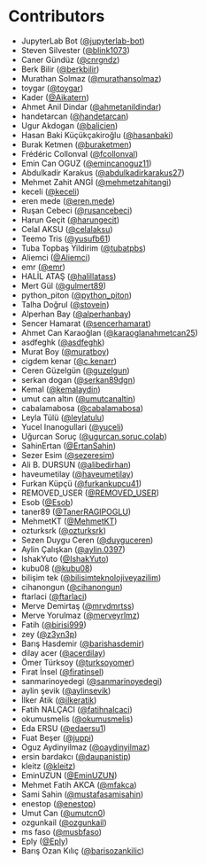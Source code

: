 # Contributors

* JupyterLab Bot ([@jupyterlab-bot](https://crowdin.com/profile/jupyterlab-bot))
* Steven Silvester ([@blink1073](https://crowdin.com/profile/blink1073))
* Caner Gündüz ([@cnrgndz](https://crowdin.com/profile/cnrgndz))
* Berk Bilir ([@berkbilir](https://crowdin.com/profile/berkbilir))
* Murathan Solmaz ([@murathansolmaz](https://crowdin.com/profile/murathansolmaz))
* toygar ([@toygar](https://crowdin.com/profile/toygar))
* Kader ([@Aikatern](https://crowdin.com/profile/Aikatern))
* Ahmet Anil Dindar ([@ahmetanildindar](https://crowdin.com/profile/ahmetanildindar))
* handetarcan ([@handetarcan](https://crowdin.com/profile/handetarcan))
* Ugur Akdogan ([@balicien](https://crowdin.com/profile/balicien))
* Hasan Baki Küçükçakiroğlu ([@hasanbaki](https://crowdin.com/profile/hasanbaki))
* Burak Ketmen ([@buraketmen](https://crowdin.com/profile/buraketmen))
* Frédéric Collonval ([@fcollonval](https://crowdin.com/profile/fcollonval))
* Emin Can OGUZ ([@emincanoguz11](https://crowdin.com/profile/emincanoguz11))
* Abdulkadir Karakus ([@abdulkadirkarakus27](https://crowdin.com/profile/abdulkadirkarakus27))
* Mehmet Zahit ANGİ ([@mehmetzahitangi](https://crowdin.com/profile/mehmetzahitangi))
* keceli ([@keceli](https://crowdin.com/profile/keceli))
* eren mede ([@eren.mede](https://crowdin.com/profile/eren.mede))
* Ruşan Cebeci ([@rusancebeci](https://crowdin.com/profile/rusancebeci))
* Harun Geçit ([@harungecit](https://crowdin.com/profile/harungecit))
* Celal AKSU ([@celalaksu](https://crowdin.com/profile/celalaksu))
* Teemo Tris ([@yusufb61](https://crowdin.com/profile/yusufb61))
* Tuba Topbaş Yildirim ([@tubatpbs](https://crowdin.com/profile/tubatpbs))
* Aliemci ([@Aliemci](https://crowdin.com/profile/Aliemci))
* emr ([@emr](https://crowdin.com/profile/emr))
* HALİL ATAŞ ([@halillatass](https://crowdin.com/profile/halillatass))
* Mert Gül ([@gulmert89](https://crowdin.com/profile/gulmert89))
* python_piton ([@python_piton](https://crowdin.com/profile/python_piton))
* Talha Doğrul ([@stovein](https://crowdin.com/profile/stovein))
* Alperhan Bay ([@alperhanbay](https://crowdin.com/profile/alperhanbay))
* Sencer Hamarat ([@sencerhamarat](https://crowdin.com/profile/sencerhamarat))
* Ahmet Can Karaoğlan ([@karaoglanahmetcan25](https://crowdin.com/profile/karaoglanahmetcan25))
* asdfeghk ([@asdfeghk](https://crowdin.com/profile/asdfeghk))
* Murat Boy ([@muratboy](https://crowdin.com/profile/muratboy))
* cigdem kenar ([@c.kenarr](https://crowdin.com/profile/c.kenarr))
* Ceren Güzelgün ([@guzelgun](https://crowdin.com/profile/guzelgun))
* serkan dogan ([@serkan89dgn](https://crowdin.com/profile/serkan89dgn))
* Kemal ([@kemalaydin](https://crowdin.com/profile/kemalaydin))
* umut can altın ([@umutcanaltin](https://crowdin.com/profile/umutcanaltin))
* cabalamabosa ([@cabalamabosa](https://crowdin.com/profile/cabalamabosa))
* Leyla Tülü ([@leylatulu](https://crowdin.com/profile/leylatulu))
* Yucel Inanogullari ([@yuceli](https://crowdin.com/profile/yuceli))
* Uğurcan Soruç ([@ugurcan.soruc.colab](https://crowdin.com/profile/ugurcan.soruc.colab))
* SahinErtan ([@ErtanSahin](https://crowdin.com/profile/ErtanSahin))
* Sezer Esim ([@sezeresim](https://crowdin.com/profile/sezeresim))
* Ali B. DURSUN ([@alibedirhan](https://crowdin.com/profile/alibedirhan))
* haveumetilay ([@haveumetilay](https://crowdin.com/profile/haveumetilay))
* Furkan Küpçü ([@furkankupcu41](https://crowdin.com/profile/furkankupcu41))
* REMOVED_USER ([@REMOVED_USER](https://crowdin.com/profile/REMOVED_USER))
* Esob ([@Esob](https://crowdin.com/profile/Esob))
* taner89 ([@TanerRAGIPOGLU](https://crowdin.com/profile/TanerRAGIPOGLU))
* MehmetKT ([@MehmetKT](https://crowdin.com/profile/MehmetKT))
* ozturksrk ([@ozturksrk](https://crowdin.com/profile/ozturksrk))
* Sezen Duygu Ceren ([@duyguceren](https://crowdin.com/profile/duyguceren))
* Aylin Çalışkan ([@aylin.0397](https://crowdin.com/profile/aylin.0397))
* IshakYuto ([@IshakYuto](https://crowdin.com/profile/IshakYuto))
* kubu08 ([@kubu08](https://crowdin.com/profile/kubu08))
* bilişim tek ([@bilisimteknolojiveyazilim](https://crowdin.com/profile/bilisimteknolojiveyazilim))
* cihanongun ([@cihanongun](https://crowdin.com/profile/cihanongun))
* ftarlaci ([@ftarlaci](https://crowdin.com/profile/ftarlaci))
* Merve Demirtaş ([@mrvdmrtss](https://crowdin.com/profile/mrvdmrtss))
* Merve Yorulmaz ([@merveyrlmz](https://crowdin.com/profile/merveyrlmz))
* Fatih ([@birisi999](https://crowdin.com/profile/birisi999))
* zey ([@z3yn3p](https://crowdin.com/profile/z3yn3p))
* Barış Hasdemir ([@barishasdemir](https://crowdin.com/profile/barishasdemir))
* dilay acer ([@acerdilay](https://crowdin.com/profile/acerdilay))
* Ömer Türksoy ([@turksoyomer](https://crowdin.com/profile/turksoyomer))
* Fırat İnsel ([@firatinsel](https://crowdin.com/profile/firatinsel))
* sanmarinoyedegi ([@sanmarinoyedegi](https://crowdin.com/profile/sanmarinoyedegi))
* aylin şevik ([@aylinsevik](https://crowdin.com/profile/aylinsevik))
* İlker Atik ([@ilkeratik](https://crowdin.com/profile/ilkeratik))
* Fatih NALÇACI ([@fatihnalcaci](https://crowdin.com/profile/fatihnalcaci))
* okumusmelis ([@okumusmelis](https://crowdin.com/profile/okumusmelis))
* Eda ERSU ([@edaersu1](https://crowdin.com/profile/edaersu1))
* Fuat Beşer ([@juppi](https://crowdin.com/profile/juppi))
* Oguz Aydinyilmaz ([@oaydinyilmaz](https://crowdin.com/profile/oaydinyilmaz))
* ersin bardakcı ([@daupanistip](https://crowdin.com/profile/daupanistip))
* kleitz ([@kleitz](https://crowdin.com/profile/kleitz))
* EminUZUN ([@EminUZUN](https://crowdin.com/profile/EminUZUN))
* Mehmet Fatih AKCA ([@mfakca](https://crowdin.com/profile/mfakca))
* Sami Sahin ([@mustafasamisahin](https://crowdin.com/profile/mustafasamisahin))
* enestop ([@enestop](https://crowdin.com/profile/enestop))
* Umut Can ([@umutcn0](https://crowdin.com/profile/umutcn0))
* ozgunkail ([@ozgunkail](https://crowdin.com/profile/ozgunkail))
* ms faso ([@musbfaso](https://crowdin.com/profile/musbfaso))
* Eply ([@Eply](https://crowdin.com/profile/Eply))
* Barış Ozan Kılıç ([@barisozankilic](https://crowdin.com/profile/barisozankilic))

